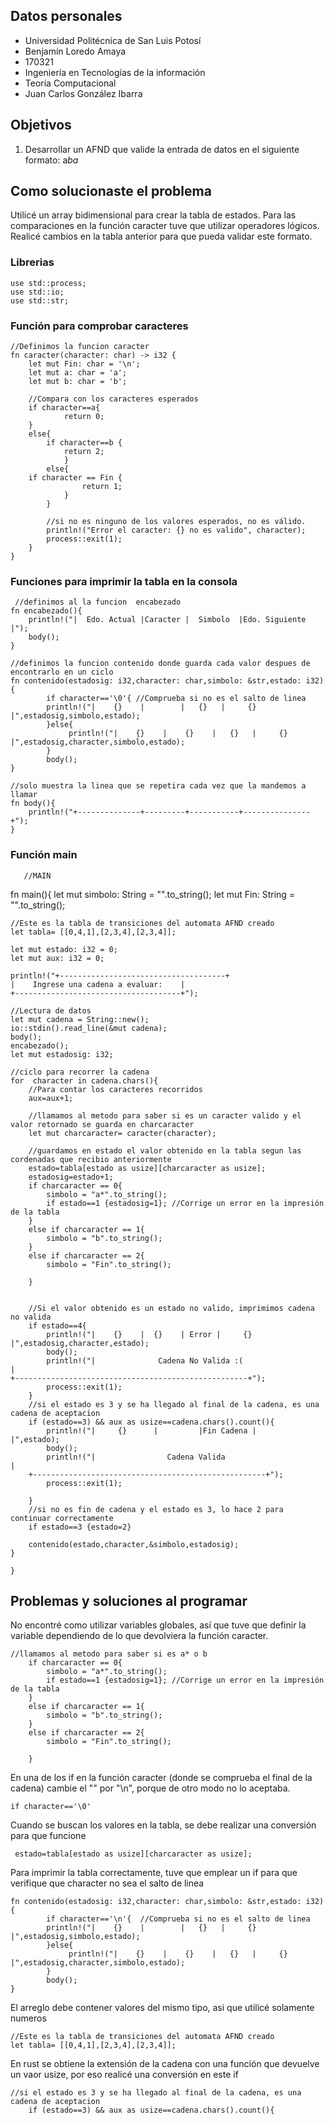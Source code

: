 ## Datos personales

 - Universidad Politécnica de San Luis Potosí
 - Benjamín Loredo Amaya
 - 170321
 - Ingeniería en Tecnologías de la información
 - Teoría Computacional
 - Juan Carlos González Ibarra
 
## Objetivos
1.  Desarrollar un AFND que valide la entrada de datos en el siguiente formato: a*ba*

## Como solucionaste el problema
Utilicé un array bidimensional para crear la tabla de estados. 
Para las comparaciones en la función caracter tuve que utilizar operadores lógicos.
Realicé cambios en la tabla anterior para que pueda validar este formato.
### Librerias 
    use std::process;
    use std::io;
    use std::str;
### Función para comprobar caracteres
 
    //Definimos la funcion caracter 
    fn caracter(character: char) -> i32 {
        let mut Fin: char = '\n';
        let mut a: char = 'a';
        let mut b: char = 'b';
	
	    //Compara con los caracteres esperados
        if character==a{
				return 0;            
        }
        else{
            if character==b {
                return 2;
                }
            else{
		if character == Fin {
                    return 1;
                }
            }

            //si no es ninguno de los valores esperados, no es válido.
            println!("Error el caracter: {} no es valido", character);
            process::exit(1);
        }
    }
### Funciones para imprimir la tabla en la consola
     //definimos al la funcion  encabezado
    fn encabezado(){
        println!("|  Edo. Actual |Caracter |  Simbolo  |Edo. Siguiente |");
        body();
    }
    
    //definimos la funcion contenido donde guarda cada valor despues de encontrarlo en un ciclo
    fn contenido(estadosig: i32,character: char,simbolo: &str,estado: i32){ 
            if character=='\0'{ //Comprueba si no es el salto de linea
            println!("|    {}    |        |   {}   |     {}      |",estadosig,simbolo,estado);
			}else{
				 println!("|    {}    |    {}    |   {}   |     {}      |",estadosig,character,simbolo,estado);
			}
			body();
    }
    
    //solo muestra la linea que se repetira cada vez que la mandemos a llamar
    fn body(){
        println!("+--------------+---------+-----------+---------------+");
    }
### Función main
       //MAIN
fn main(){
    let mut  simbolo: String = "".to_string();
    let mut  Fin: String = "".to_string();
    
    //Este es la tabla de transiciones del automata AFND creado
    let tabla= [[0,4,1],[2,3,4],[2,3,4]];
      
    let mut estado: i32 = 0;
    let mut aux: i32 = 0;
    
    println!("+-------------------------------------+
    |    Ingrese una cadena a evaluar:    |
    +-------------------------------------+");
    
    //Lectura de datos
    let mut cadena = String::new();		
    io::stdin().read_line(&mut cadena);
    body();
    encabezado();
    let mut estadosig: i32;

    //ciclo para recorrer la cadena
    for  character in cadena.chars(){
        //Para contar los caracteres recorridos
        aux=aux+1;

        //llamamos al metodo para saber si es un caracter valido y el valor retornado se guarda en charcaracter
        let mut charcaracter= caracter(character);

        //guardamos en estado el valor obtenido en la tabla segun las cordenadas que recibio anteriormente
        estado=tabla[estado as usize][charcaracter as usize];
        estadosig=estado+1;
        if charcaracter == 0{
      	    simbolo = "a*".to_string();
            if estado==1 {estadosig=1}; //Corrige un error en la impresión de la tabla
      	}
      	else if charcaracter == 1{
      	    simbolo = "b".to_string();
      	}
      	else if charcaracter == 2{
      	    simbolo = "Fin".to_string();

      	}
      	
    
        //Si el valor obtenido es un estado no valido, imprimimos cadena no valida
        if estado==4{
            println!("|    {}    |  {}    | Error |     {}      |",estadosig,character,estado);
            body();
            println!("|              Cadena No Valida :(                   |
    +----------------------------------------------------+");
            process::exit(1);
        }
        //si el estado es 3 y se ha llegado al final de la cadena, es una cadena de aceptacion
        if (estado==3) && aux as usize==cadena.chars().count(){
            println!("|     {}      |         |Fin Cadena |               |",estado);
            body();
            println!("|                Cadena Valida                       |
        +----------------------------------------------------+");
            process::exit(1);

        }
        //si no es fin de cadena y el estado es 3, lo hace 2 para continuar correctamente 
        if estado==3 {estado=2}
        
        contenido(estado,character,&simbolo,estadosig);
    }
 
    }
 ## Problemas y soluciones al programar
 No encontré como utilizar variables globales, así que tuve que definir la variable dependiendo de lo que devolviera la función caracter.
    
    //llamamos al metodo para saber si es a* o b
        if charcaracter == 0{
      	    simbolo = "a*".to_string();
            if estado==1 {estadosig=1}; //Corrige un error en la impresión de la tabla
      	}
      	else if charcaracter == 1{
      	    simbolo = "b".to_string();
      	}
      	else if charcaracter == 2{
      	    simbolo = "Fin".to_string();

      	}
En una de los if en la función caracter (donde se comprueba el final de la cadena) cambie el "" por "\n", porque de otro modo no lo aceptaba.
    
    if character=='\0'
Cuando se buscan los valores en la tabla, se debe realizar una conversión para que funcione
     
     estado=tabla[estado as usize][charcaracter as usize];
Para imprimir la tabla correctamente, tuve que emplear un if para que verifique que character no sea el salto de linea
    
    fn contenido(estadosig: i32,character: char,simbolo: &str,estado: i32){
            if character=='\n'{  //Comprueba si no es el salto de linea
            println!("|    {}    |        |   {}   |     {}      |",estadosig,simbolo,estado);
			}else{
				 println!("|    {}    |    {}    |   {}   |     {}      |",estadosig,character,simbolo,estado);
			}
			body();
    }
El arreglo debe contener valores del mismo tipo, asi que utilicé solamente numeros

    //Este es la tabla de transiciones del automata AFND creado
    let tabla= [[0,4,1],[2,3,4],[2,3,4]];
En rust se obtiene la extensión de la cadena con una función que devuelve un vaor usize, por eso realicé una conversión en este if
	
	//si el estado es 3 y se ha llegado al final de la cadena, es una cadena de aceptacion
        if (estado==3) && aux as usize==cadena.chars().count(){
